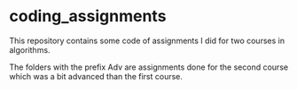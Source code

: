 # coding_assignments

This repository contains some code of assignments I did for two courses in algorithms.

The folders with the prefix Adv are assignments done for the second course which was a bit advanced than the first course.
